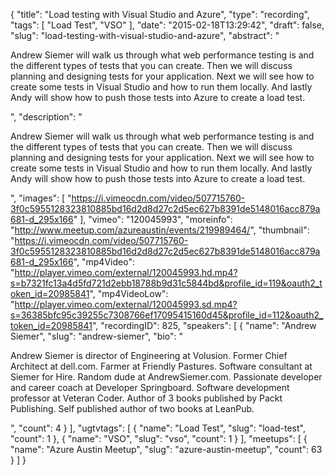 {
  "title": "Load testing with Visual Studio and Azure",
  "type": "recording",
  "tags": [
    "Load Test",
    "VSO"
  ],
  "date": "2015-02-18T13:29:42",
  "draft": false,
  "slug": "load-testing-with-visual-studio-and-azure",
  "abstract": "<p>Andrew Siemer will walk us through what web performance testing is and the different types of tests that you can create.  Then we will discuss planning and designing tests for your application.  Next we will see how to create some tests in Visual Studio and how to run them locally.  And lastly Andy will show how to push those tests into Azure to create a load test.</p>",
  "description": "<p>Andrew Siemer will walk us through what web performance testing is and the different types of tests that you can create.  Then we will discuss planning and designing tests for your application.  Next we will see how to create some tests in Visual Studio and how to run them locally.  And lastly Andy will show how to push those tests into Azure to create a load test.</p>",
  "images": [
    "https://i.vimeocdn.com/video/507715760-3f0c5955128323810885bd16d2d8d27c2d5ec627b8391de5148016acc879a681-d_295x166"
  ],
  "vimeo": "120045993",
  "moreinfo": "http://www.meetup.com/azureaustin/events/219989464/",
  "thumbnail": "https://i.vimeocdn.com/video/507715760-3f0c5955128323810885bd16d2d8d27c2d5ec627b8391de5148016acc879a681-d_295x166",
  "mp4Video": "http://player.vimeo.com/external/120045993.hd.mp4?s=b7321fc13a4d5fd721d2ebb18788b9d31c5844bd&profile_id=119&oauth2_token_id=20985841",
  "mp4VideoLow": "http://player.vimeo.com/external/120045993.sd.mp4?s=36385bfc95c39255c7308766ef17095415160d45&profile_id=112&oauth2_token_id=20985841",
  "recordingID": 825,
  "speakers": [
    {
      "name": "Andrew Siemer",
      "slug": "andrew-siemer",
      "bio": "<p>Andrew Siemer is director of Engineering at Volusion. Former Chief Architect at dell.com. Farmer at Friendly Pastures. Software consultant at Siemer for Hire. Random dude at AndrewSiemer.com. Passionate developer and career coach at Developer Springboard. Software development professor at Veteran Coder. Author of 3 books published by Packt Publishing. Self published author of two books at LeanPub.</p>",
      "count": 4
    }
  ],
  "ugtvtags": [
    {
      "name": "Load Test",
      "slug": "load-test",
      "count": 1
    },
    {
      "name": "VSO",
      "slug": "vso",
      "count": 1
    }
  ],
  "meetups": [
    {
      "name": "Azure Austin Meetup",
      "slug": "azure-austin-meetup",
      "count": 63
    }
  ]
}